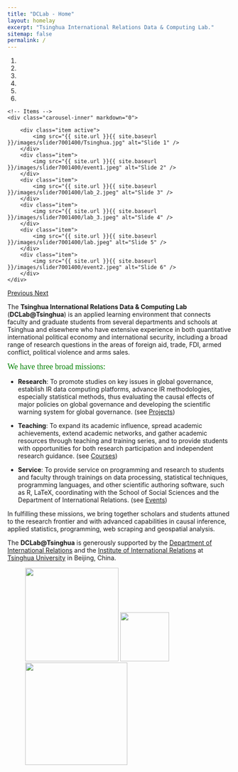 ```yaml
---
title: "DCLab - Home"
layout: homelay
excerpt: "Tsinghua International Relations Data & Computing Lab."
sitemap: false
permalink: /
---
```


<div markdown="0" id="carousel" class="carousel slide" data-ride="carousel" data-interval="5000" data-pause="hover" >
    <!-- Menu -->
    <ol class="carousel-indicators">
        <li data-target="#carousel" data-slide-to="0" class="active"></li>
        <li data-target="#carousel" data-slide-to="1"></li>
        <li data-target="#carousel" data-slide-to="2"></li>
        <li data-target="#carousel" data-slide-to="3"></li>
        <li data-target="#carousel" data-slide-to="4"></li>
        <li data-target="#carousel" data-slide-to="5"></li>
    </ol>

    <!-- Items -->
    <div class="carousel-inner" markdown="0">

        <div class="item active">
            <img src="{{ site.url }}{{ site.baseurl }}/images/slider7001400/Tsinghua.jpg" alt="Slide 1" />
        </div>
        <div class="item">
            <img src="{{ site.url }}{{ site.baseurl }}/images/slider7001400/event1.jpeg" alt="Slide 2" />
        </div>
        <div class="item">
            <img src="{{ site.url }}{{ site.baseurl }}/images/slider7001400/lab_2.jpeg" alt="Slide 3" />
        </div>
        <div class="item">
            <img src="{{ site.url }}{{ site.baseurl }}/images/slider7001400/lab_3.jpeg" alt="Slide 4" />
        </div>
        <div class="item">
            <img src="{{ site.url }}{{ site.baseurl }}/images/slider7001400/lab.jpeg" alt="Slide 5" />
        </div>
        <div class="item">
            <img src="{{ site.url }}{{ site.baseurl }}/images/slider7001400/event2.jpeg" alt="Slide 6" />
        </div>
    </div> 
  <a class="left carousel-control" href="#carousel" role="button" data-slide="prev">
    <span class="glyphicon glyphicon-chevron-left" aria-hidden="true"></span>
    <span class="sr-only">Previous</span>
  </a>
  <a class="right carousel-control" href="#carousel" role="button" data-slide="next">
    <span class="glyphicon glyphicon-chevron-right" aria-hidden="true"></span>
    <span class="sr-only">Next</span>
  </a>
</div>

The **Tsinghua International Relations Data & Computing Lab** (**DCLab@Tsinghua**) is an applied learning environment that connects faculty and graduate students from several departments and schools at Tsinghua and elsewhere who have extensive experience in both quantitative international political economy and international security, including a broad range of research questions in the areas of foreign aid, trade, FDI, armed conflict, political violence and arms sales.

<font size="4"
face="verdana"
color="green"> 
We have three broad missions:<br> 
</font>
        
        
- **Research**: To promote studies on key issues in global governance, establish IR data computing platforms, advance IR methodologies, especially statistical methods, thus evaluating the causal effects of major policies on global governance and developing the scientific warning system for global governance. (see [Projects](projects))

- **Teaching**: To expand its academic influence, spread academic achievements, extend academic networks, and gather academic resources through teaching and training series, and to provide students with opportunities for both research participation and independent research guidance. (see [Courses](courses))

- **Service**: To provide service on programming and research to students and faculty through trainings on data processing, statistical techniques, programming languages, and other scientific authoring software, such as R, LaTeX, coordinating with the School of Social Sciences and the Department of International Relations. (see [Events](events))

In fulfilling these missions, we bring together scholars and students attuned to the research frontier and with advanced capabilities in causal inference, applied statistics, programming, web scraping and geospatial analysis.

The **DCLab@Tsinghua** is generously supported by the [Department of International Relations](http://www.dir.tsinghua.edu.cn/) and the [Institute of International Relations](http://www.imir.tsinghua.edu.cn/publish/iisen/index.html) at [Tsinghua University](https://www.tsinghua.edu.cn/) in Beijing, China. 


<figure class="fourth">
  <img src="{{ site.url }}{{ site.baseurl }}/images/logopic/tsinghua.jpeg" style="width: 210px">
   <img src="{{ site.url }}{{ site.baseurl }}/images/logopic/sss.jpeg" style="width: 110px">
  <img src="{{ site.url }}{{ site.baseurl }}/images/logopic/header.png" style="width: 230px">
</figure>
